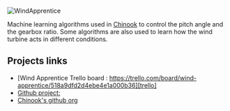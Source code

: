 ![WindApprentice](https://raw.github.com/pastjean/windapprentrice/master/logo/logo.png)

Machine learning algorithms used in [Chinook][chinook] to control the pitch angle and the gearbox ratio. Some algorithms are also used to learn how the wind turbine acts in different conditions.

[chinook]:http://chinook.etsmtl.ca

Projects links
--------------

- [Wind Apprentice Trello board : https://trello.com/board/wind-apprentice/518a9dfd2d4ebe4e1a000b36][trello]
- [Github project: ][gh_pro]
- [Chinook's github org][chinook_gh_org]

[gh_pro]:https://github.com/pastjean/windapprentice
[chinook_gh_org]:http://github.com/chinook
[trello]:https://trello.com/board/wind-apprentice/518a9dfd2d4ebe4e1a000b36
